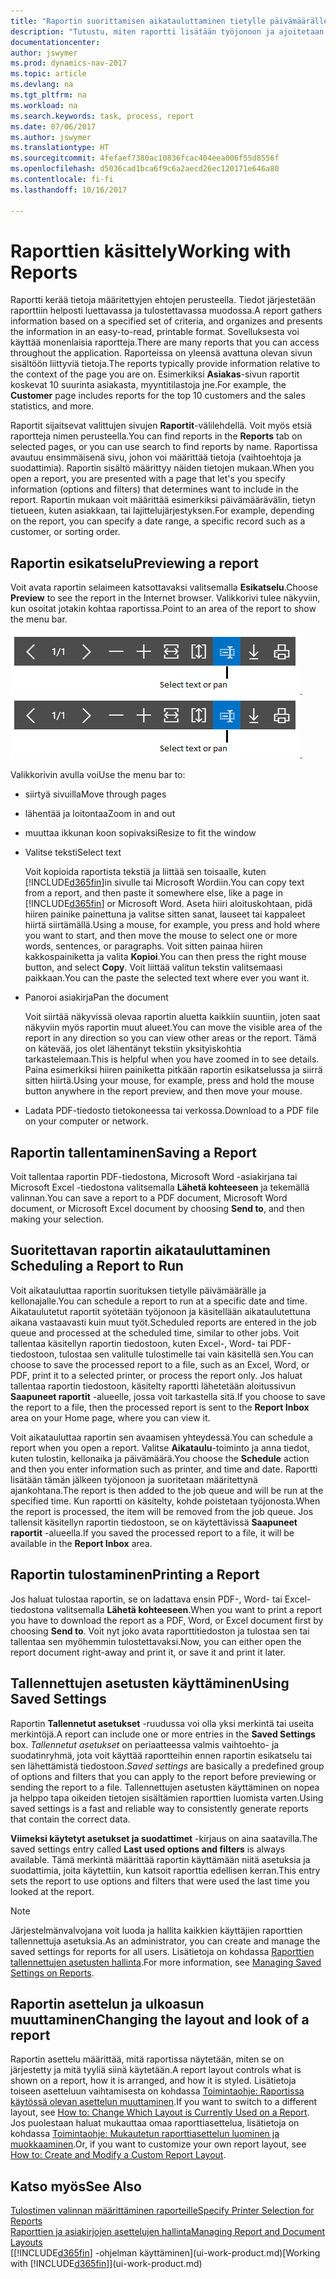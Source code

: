 ```yaml
---
title: "Raportin suorittamisen aikatauluttaminen tietylle päivämäärälle ja kellonajalle."
description: "Tutustu, miten raportti lisätään työjonoon ja ajoitetaan käsiteltäväksi tiettynä päivänä ja tiettyyn kellonaikaan."
documentationcenter: 
author: jswymer
ms.prod: dynamics-nav-2017
ms.topic: article
ms.devlang: na
ms.tgt_pltfrm: na
ms.workload: na
ms.search.keywords: task, process, report
ms.date: 07/06/2017
ms.author: jswymer
ms.translationtype: HT
ms.sourcegitcommit: 4fefaef7380ac10836fcac404eea006f55d8556f
ms.openlocfilehash: d5036cad1bca6f9c6a2aecd26ec120171e646a80
ms.contentlocale: fi-fi
ms.lasthandoff: 10/16/2017

---
```

# <a name="working-with-reports"></a><span data-ttu-id="aeada-103">Raporttien käsittely</span><span class="sxs-lookup"><span data-stu-id="aeada-103">Working with Reports</span></span>
<span data-ttu-id="aeada-104">Raportti kerää tietoja määritettyjen ehtojen perusteella. Tiedot järjestetään raporttiin helposti luettavassa ja tulostettavassa muodossa.</span><span class="sxs-lookup"><span data-stu-id="aeada-104">A report gathers information based on a specified set of criteria, and organizes and presents the information in an easy-to-read, printable format.</span></span> <span data-ttu-id="aeada-105">Sovelluksesta voi käyttää monenlaisia raportteja.</span><span class="sxs-lookup"><span data-stu-id="aeada-105">There are many reports that you can access throughout the application.</span></span> <span data-ttu-id="aeada-106">Raporteissa on yleensä avattuna olevan sivun sisältöön liittyviä tietoja.</span><span class="sxs-lookup"><span data-stu-id="aeada-106">The reports typically provide information relative to the context of the page you are on.</span></span> <span data-ttu-id="aeada-107">Esimerkiksi **Asiakas**-sivun raportit koskevat 10 suurinta asiakasta, myyntitilastoja jne.</span><span class="sxs-lookup"><span data-stu-id="aeada-107">For example, the **Customer** page includes reports for the top 10 customers and the sales statistics, and more.</span></span>

<span data-ttu-id="aeada-108">Raportit sijaitsevat valittujen sivujen **Raportit**-välilehdellä. Voit myös etsiä raportteja nimen perusteella.</span><span class="sxs-lookup"><span data-stu-id="aeada-108">You can find reports in the **Reports** tab on selected pages, or you can use search to find reports by name.</span></span> <span data-ttu-id="aeada-109">Raportissa avautuu ensimmäisenä sivu, johon voi määrittää tietoja (vaihtoehtoja ja suodattimia). Raportin sisältö määrittyy näiden tietojen mukaan.</span><span class="sxs-lookup"><span data-stu-id="aeada-109">When you open a report, you are presented with a page that let's you specify information (options and filters) that determines want to include in the report.</span></span> <span data-ttu-id="aeada-110">Raportin mukaan voit määrittää esimerkiksi päivämäärävälin, tietyn tietueen, kuten asiakkaan, tai lajittelujärjestyksen.</span><span class="sxs-lookup"><span data-stu-id="aeada-110">For example, depending on the report, you can specify a date range, a specific record such as a customer, or sorting order.</span></span>

## <a name="previewing-a-report"></a><span data-ttu-id="aeada-111">Raportin esikatselu</span><span class="sxs-lookup"><span data-stu-id="aeada-111">Previewing a report</span></span>
<span data-ttu-id="aeada-112">Voit avata raportin selaimeen katsottavaksi valitsemalla **Esikatselu**.</span><span class="sxs-lookup"><span data-stu-id="aeada-112">Choose **Preview** to see the report in the Internet browser.</span></span> <span data-ttu-id="aeada-113">Valikkorivi tulee näkyviin, kun osoitat jotakin kohtaa raportissa.</span><span class="sxs-lookup"><span data-stu-id="aeada-113">Point to an area of the report to show the menu bar.</span></span>  

<span data-ttu-id="aeada-114">![Raportin esikatselun työkalurivi](media/report_viewer.png "Raportin esikatselun työkalurivi").</span><span class="sxs-lookup"><span data-stu-id="aeada-114">![Report preview toolbar](media/report_viewer.png "Report preview toolbar").</span></span>

<span data-ttu-id="aeada-115">Valikkorivin avulla voi</span><span class="sxs-lookup"><span data-stu-id="aeada-115">Use the menu bar to:</span></span>

-   <span data-ttu-id="aeada-116">siirtyä sivuilla</span><span class="sxs-lookup"><span data-stu-id="aeada-116">Move through pages</span></span>
-   <span data-ttu-id="aeada-117">lähentää ja loitontaa</span><span class="sxs-lookup"><span data-stu-id="aeada-117">Zoom in and out</span></span>
-   <span data-ttu-id="aeada-118">muuttaa ikkunan koon sopivaksi</span><span class="sxs-lookup"><span data-stu-id="aeada-118">Resize to fit the window</span></span>
-   <span data-ttu-id="aeada-119">Valitse teksti</span><span class="sxs-lookup"><span data-stu-id="aeada-119">Select text</span></span>

    <span data-ttu-id="aeada-120">Voit kopioida raportista tekstiä ja liittää sen toisaalle, kuten [!INCLUDE[d365fin](includes/d365fin_md.md)]in sivulle tai Microsoft Wordiin.</span><span class="sxs-lookup"><span data-stu-id="aeada-120">You can copy text from a report, and then paste it somewhere else, like a page in [!INCLUDE[d365fin](includes/d365fin_md.md)] or Microsoft Word.</span></span>  <span data-ttu-id="aeada-121">Aseta hiiri aloituskohtaan, pidä hiiren painike painettuna ja valitse sitten sanat, lauseet tai kappaleet hiirtä siirtämällä.</span><span class="sxs-lookup"><span data-stu-id="aeada-121">Using a mouse, for example, you press and hold where you want to start, and then move the mouse to select one or more words, sentences, or paragraphs.</span></span> <span data-ttu-id="aeada-122">Voit sitten painaa hiiren kakkospainiketta ja valita **Kopioi**.</span><span class="sxs-lookup"><span data-stu-id="aeada-122">You can then press the right mouse button, and select **Copy**.</span></span> <span data-ttu-id="aeada-123">Voit liittää valitun tekstin valitsemaasi paikkaan.</span><span class="sxs-lookup"><span data-stu-id="aeada-123">You can the paste the selected text where ever you want it.</span></span>
-   <span data-ttu-id="aeada-124">Panoroi asiakirja</span><span class="sxs-lookup"><span data-stu-id="aeada-124">Pan the document</span></span>

    <span data-ttu-id="aeada-125">Voit siirtää näkyvissä olevaa raportin aluetta kaikkiin suuntiin, joten saat näkyviin myös raportin muut alueet.</span><span class="sxs-lookup"><span data-stu-id="aeada-125">You can move the visible area of the report in any direction so you can view other areas or the report.</span></span> <span data-ttu-id="aeada-126">Tämä on kätevää, jos olet lähentänyt tekstiin yksityiskohtia tarkastelemaan.</span><span class="sxs-lookup"><span data-stu-id="aeada-126">This is helpful when you have zoomed in to see details.</span></span>  <span data-ttu-id="aeada-127">Paina esimerkiksi hiiren painiketta pitkään raportin esikatselussa ja siirrä sitten hiirtä.</span><span class="sxs-lookup"><span data-stu-id="aeada-127">Using your mouse, for example, press and hold the mouse button anywhere in the report preview, and then move your mouse.</span></span>

-   <span data-ttu-id="aeada-128">Ladata PDF-tiedosto tietokoneessa tai verkossa.</span><span class="sxs-lookup"><span data-stu-id="aeada-128">Download to a PDF file on your computer or network.</span></span>


## <a name="saving-a-report"></a><span data-ttu-id="aeada-129">Raportin tallentaminen</span><span class="sxs-lookup"><span data-stu-id="aeada-129">Saving a Report</span></span>
<span data-ttu-id="aeada-130">Voit tallentaa raportin PDF-tiedostona, Microsoft Word -asiakirjana tai Microsoft Excel -tiedostona valitsemalla **Lähetä kohteeseen** ja tekemällä valinnan.</span><span class="sxs-lookup"><span data-stu-id="aeada-130">You can save a report to a PDF document, Microsoft Word document, or Microsoft Excel document by choosing **Send to**, and then making your selection.</span></span> 

## <span data-ttu-id="aeada-131"><a name="ScheduleReport"></a> Suoritettavan raportin aikatauluttaminen</span><span class="sxs-lookup"><span data-stu-id="aeada-131"><a name="ScheduleReport"></a> Scheduling a Report to Run</span></span>
<span data-ttu-id="aeada-132">Voit aikatauluttaa raportin suorituksen tietylle päivämäärälle ja kellonajalle.</span><span class="sxs-lookup"><span data-stu-id="aeada-132">You can schedule a report to run at a specific date and time.</span></span> <span data-ttu-id="aeada-133">Aikataulutetut raportit syötetään työjonoon ja käsitellään aikataulutettuna aikana vastaavasti kuin muut työt.</span><span class="sxs-lookup"><span data-stu-id="aeada-133">Scheduled reports are entered in the job queue and processed at the scheduled time, similar to other jobs.</span></span> <span data-ttu-id="aeada-134">Voit tallentaa käsitellyn raportin tiedostoon, kuten Excel-, Word- tai PDF-tiedostoon, tulostaa sen valitulle tulostimelle tai vain käsitellä sen.</span><span class="sxs-lookup"><span data-stu-id="aeada-134">You can choose to save the processed report to a file, such as an Excel, Word, or PDF, print it to a selected printer, or process the report only.</span></span> <span data-ttu-id="aeada-135">Jos haluat tallentaa raportin tiedostoon, käsitelty raportti lähetetään aloitussivun **Saapuneet raportit** -alueelle, jossa voit tarkastella sitä.</span><span class="sxs-lookup"><span data-stu-id="aeada-135">If you choose to save the report to a file, then the processed report is sent to the **Report Inbox** area on your Home page, where you can view it.</span></span>

<span data-ttu-id="aeada-136">Voit aikatauluttaa raportin sen avaamisen yhteydessä.</span><span class="sxs-lookup"><span data-stu-id="aeada-136">You can schedule a report when you open a report.</span></span> <span data-ttu-id="aeada-137">Valitse **Aikataulu**-toiminto ja anna tiedot, kuten tulostin, kellonaika ja päivämäärä.</span><span class="sxs-lookup"><span data-stu-id="aeada-137">You choose the **Schedule** action and then you enter information such as printer, and time and date.</span></span> <span data-ttu-id="aeada-138">Raportti lisätään tämän jälkeen työjonoon ja suoritetaan määritettynä ajankohtana.</span><span class="sxs-lookup"><span data-stu-id="aeada-138">The report is then added to the job queue and will be run at the specified time.</span></span> <span data-ttu-id="aeada-139">Kun raportti on käsitelty, kohde poistetaan työjonosta.</span><span class="sxs-lookup"><span data-stu-id="aeada-139">When the report is processed, the item will be removed from the job queue.</span></span> <span data-ttu-id="aeada-140">Jos tallensit käsitellyn raportin tiedostoon, se on käytettävissä **Saapuneet raportit** -alueella.</span><span class="sxs-lookup"><span data-stu-id="aeada-140">If you saved the processed report to a file, it will be available in the **Report Inbox** area.</span></span>

## <span data-ttu-id="aeada-141"><a name="PrintReport"></a>Raportin tulostaminen</span><span class="sxs-lookup"><span data-stu-id="aeada-141"><a name="PrintReport"></a>Printing a Report</span></span>
<span data-ttu-id="aeada-142">Jos haluat tulostaa raportin, se on ladattava ensin PDF-, Word- tai Excel-tiedostona valitsemalla **Lähetä kohteeseen**.</span><span class="sxs-lookup"><span data-stu-id="aeada-142">When you want to print a report you have to download the report as a PDF, Word, or Excel document first by choosing **Send to**.</span></span> <span data-ttu-id="aeada-143">Voit nyt joko avata raporttitiedoston ja tulostaa sen tai tallentaa sen myöhemmin tulostettavaksi.</span><span class="sxs-lookup"><span data-stu-id="aeada-143">Now, you can either open the report document right-away and print it, or save it and print it later.</span></span>

## <a name="using-saved-settings"></a><span data-ttu-id="aeada-144">Tallennettujen asetusten käyttäminen</span><span class="sxs-lookup"><span data-stu-id="aeada-144">Using Saved Settings</span></span>
<span data-ttu-id="aeada-145">Raportin **Tallennetut asetukset** -ruudussa voi olla yksi merkintä tai useita merkintöjä.</span><span class="sxs-lookup"><span data-stu-id="aeada-145">A report can include one or more entries in the **Saved Settings** box.</span></span> <span data-ttu-id="aeada-146">*Tallennetut asetukset* on periaatteessa valmis vaihtoehto- ja suodatinryhmä, jota voit käyttää raportteihin ennen raportin esikatselu tai sen lähettämistä tiedostoon.</span><span class="sxs-lookup"><span data-stu-id="aeada-146">*Saved settings* are basically a predefined group of options and filters that you can apply to the report before previewing or sending the report to a file.</span></span> <span data-ttu-id="aeada-147">Tallennettujen asetusten käyttäminen on nopea ja helppo tapa oikeiden tietojen sisältämien raporttien luomista varten.</span><span class="sxs-lookup"><span data-stu-id="aeada-147">Using saved settings is a fast and reliable way to consistently generate reports that contain the correct data.</span></span>

<span data-ttu-id="aeada-148">**Viimeksi käytetyt asetukset ja suodattimet** -kirjaus on aina saatavilla.</span><span class="sxs-lookup"><span data-stu-id="aeada-148">The saved settings entry called **Last used options and filters** is always available.</span></span> <span data-ttu-id="aeada-149">Tämä merkintä määrittää raportin käyttämään niitä asetuksia ja suodattimia, joita käytettiin, kun katsoit raporttia edellisen kerran.</span><span class="sxs-lookup"><span data-stu-id="aeada-149">This entry sets the report to use options and filters that were used the last time you looked at the report.</span></span>

>[!NOTE]
><span data-ttu-id="aeada-150">Järjestelmänvalvojana voit luoda ja hallita kaikkien käyttäjien raporttien tallennettuja asetuksia.</span><span class="sxs-lookup"><span data-stu-id="aeada-150">As an administrator, you can create and manage the saved settings for reports for all users.</span></span> <span data-ttu-id="aeada-151">Lisätietoja on kohdassa [Raporttien tallennettujen asetusten hallinta](reports-saving-reusing-settings.md).</span><span class="sxs-lookup"><span data-stu-id="aeada-151">For more information, see [Managing Saved Settings on Reports](reports-saving-reusing-settings.md).</span></span>

## <a name="changing-the-layout-and-look-of-a-report"></a><span data-ttu-id="aeada-152">Raportin asettelun ja ulkoasun muuttaminen</span><span class="sxs-lookup"><span data-stu-id="aeada-152">Changing the layout and look of a report</span></span>
<span data-ttu-id="aeada-153">Raportin asettelu määrittää, mitä raportissa näytetään, miten se on järjestetty ja mitä tyyliä siinä käytetään.</span><span class="sxs-lookup"><span data-stu-id="aeada-153">A report layout controls what is shown on a report, how it is arranged, and how it is styled.</span></span> <span data-ttu-id="aeada-154">Lisätietoja toiseen asetteluun vaihtamisesta on kohdassa [Toimintaohje: Raportissa käytössä olevan asettelun muuttaminen](ui-how-change-layout-currently-used-report.md).</span><span class="sxs-lookup"><span data-stu-id="aeada-154">If you want to switch to a different layout, see [How to: Change Which Layout is Currently Used on a Report](ui-how-change-layout-currently-used-report.md).</span></span> <span data-ttu-id="aeada-155">Jos puolestaan haluat mukauttaa omaa raporttiasettelua, lisätietoja on kohdassa [Toimintaohje: Mukautetun raporttiasettelun luominen ja muokkaaminen](ui-how-create-custom-report-layout.md).</span><span class="sxs-lookup"><span data-stu-id="aeada-155">Or, if you want to customize your own report layout, see [How to: Create and Modify a Custom Report Layout](ui-how-create-custom-report-layout.md).</span></span>

## <a name="see-also"></a><span data-ttu-id="aeada-156">Katso myös</span><span class="sxs-lookup"><span data-stu-id="aeada-156">See Also</span></span>
[<span data-ttu-id="aeada-157">Tulostimen valinnan määrittäminen raporteille</span><span class="sxs-lookup"><span data-stu-id="aeada-157">Specify Printer Selection for Reports</span></span>](ui-specify-printer-selection-reports.md)  
[<span data-ttu-id="aeada-158">Raporttien ja asiakirjojen asettelujen hallinta</span><span class="sxs-lookup"><span data-stu-id="aeada-158">Managing Report and Document Layouts</span></span>](ui-manage-report-layouts.md)  
<span data-ttu-id="aeada-159">[[!INCLUDE[d365fin](includes/d365fin_md.md)] -ohjelman käyttäminen](ui-work-product.md)</span><span class="sxs-lookup"><span data-stu-id="aeada-159">[Working with [!INCLUDE[d365fin](includes/d365fin_md.md)]](ui-work-product.md)</span></span>

